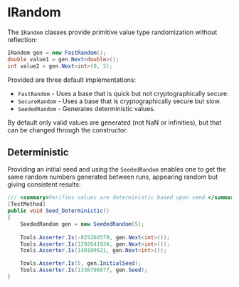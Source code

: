 # IRandom

The `IRandom` classes provide primitive value type randomization without reflection:

```c#
IRandom gen = new FastRandom();
double value1 = gen.Next<double>();
int value2 = gen.Next<int>(0, 5);
```

Provided are three default implementations:

* `FastRandom` - Uses a base that is quick but not cryptographically secure.
* `SecureRandom` - Uses a base that is cryptographically secure but slow.
* `SeededRandom` - Generates deterministic values.

By default only valid values are generated (not NaN or infinities), but that can be changed through the constructor.

## Deterministic

Providing an initial seed and using the `SeededRandom` enables one to get the same random numbers generated between runs, appearing random but giving consistent results:

```c#
/// <summary>Verifies values are deterministic based upon seed.</summary>
[TestMethod]
public void Seed_Deterministic()
{
    SeededRandom gen = new SeededRandom(5);
    
    Tools.Asserter.Is(-825260579, gen.Next<int>());
    Tools.Asserter.Is(1292641934, gen.Next<int>());
    Tools.Asserter.Is(140109521, gen.Next<int>());

    Tools.Asserter.Is(5, gen.InitialSeed);
    Tools.Asserter.Is(1338796877, gen.Seed);
}
```